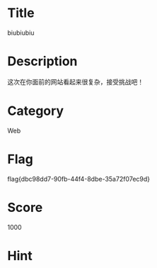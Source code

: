 # Title
biubiubiu
# Description
 这次在你面前的网站看起来很复杂，接受挑战吧！

# Category
Web
    
# Flag
flag{dbc98dd7-90fb-44f4-8dbe-35a72f07ec9d}

# Score
1000
# Hint
